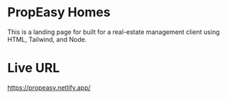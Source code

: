 # PropEasy Homes
This is a landing page for built for a real-estate management client using HTML, Tailwind, and Node.

# Live URL
https://propeasy.netlify.app/
